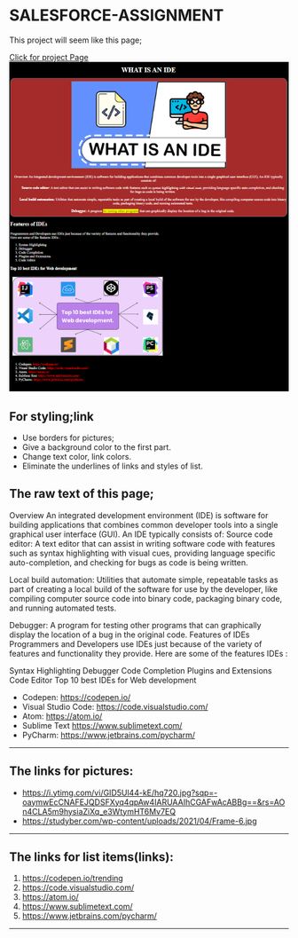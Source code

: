 # SALESFORCE-ASSIGNMENT
This project will seem like this page;

[Click for project Page](https://hellenkuttery.github.io/saleforce-ass/)
![PROJE](proje.png)

## For styling;link 
- Use borders for pictures;
- Give a background color to the first part.
- Change text color, link colors.
- Eliminate the underlines of links and styles of list.

## The raw text of this page;

Overview An integrated development environment (IDE) is software for building applications that combines common developer tools into a single graphical user interface (GUI). An IDE typically consists of:
Source code editor: A text editor that can assist in writing software code with features such as syntax highlighting with visual cues, providing language specific auto-completion, and checking for bugs as code is being written.

Local build automation: Utilities that automate simple, repeatable tasks as part of creating a local build of the software for use by the developer, like compiling computer source code into binary code, packaging binary code, and running automated tests.

Debugger: A program for testing other programs that can graphically display the location of a bug in the original code.
Features of IDEs
Programmers and Developers use IDEs just because of the variety of features and functionality they provide.
Here are some of the features IDEs :

Syntax Highlighting
Debugger
Code Completion
Plugins and Extensions
Code Editor
Top 10 best IDEs for Web development

- Codepen: https://codepen.io/
- Visual Studio Code: https://code.visualstudio.com/
- Atom: https://atom.io/
- Sublime Text https://www.sublimetext.com/
- PyCharm: https://www.jetbrains.com/pycharm/
--- 
## The links for pictures:
- https://i.ytimg.com/vi/GID5Ul44-kE/hq720.jpg?sqp=-oaymwEcCNAFEJQDSFXyq4qpAw4IARUAAIhCGAFwAcABBg==&rs=AOn4CLA5m9hysiaZiXq_e3WtymHT6Mv7EQ
- https://studyber.com/wp-content/uploads/2021/04/Frame-6.jpg
---
## The links for list items(links):

1. https://codepen.io/trending
2.  https://code.visualstudio.com/
3. https://atom.io/
4. https://www.sublimetext.com/
5. https://www.jetbrains.com/pycharm/
----

